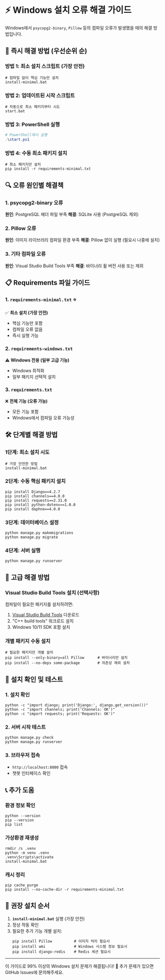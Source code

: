 # ⚡ Windows 설치 오류 해결 가이드

Windows에서 `psycopg2-binary`, `Pillow` 등의 컴파일 오류가 발생했을 때의 해결 방법입니다.

## 🔧 즉시 해결 방법 (우선순위 순)

### 방법 1: 최소 설치 스크립트 (가장 안전)
```batch
# 컴파일 없이 핵심 기능만 설치
install-minimal.bat
```

### 방법 2: 업데이트된 시작 스크립트
```batch
# 자동으로 최소 패키지부터 시도
start.bat
```

### 방법 3: PowerShell 실행
```powershell
# PowerShell에서 실행
.\start.ps1
```

### 방법 4: 수동 최소 패키지 설치
```batch
# 최소 패키지만 설치
pip install -r requirements-minimal.txt
```

## 🔍 오류 원인별 해결책

### 1. psycopg2-binary 오류
**원인**: PostgreSQL 헤더 파일 부족
**해결**: SQLite 사용 (PostgreSQL 제외)

### 2. Pillow 오류  
**원인**: 이미지 라이브러리 컴파일 환경 부족
**해결**: Pillow 없이 실행 (필요시 나중에 설치)

### 3. 기타 컴파일 오류
**원인**: Visual Studio Build Tools 부족
**해결**: 바이너리 휠 버전 사용 또는 제외

## 📋 Requirements 파일 가이드

### 1. `requirements-minimal.txt` ⭐
✅ **최소 설치 (가장 안전)**
- 핵심 기능만 포함
- 컴파일 오류 없음
- 즉시 실행 가능

### 2. `requirements-windows.txt`
⚠️ **Windows 전용 (일부 고급 기능)**
- Windows 최적화
- 일부 패키지 선택적 설치

### 3. `requirements.txt`
❌ **전체 기능 (오류 가능)**
- 모든 기능 포함
- Windows에서 컴파일 오류 가능성

## 🛠️ 단계별 해결 방법

### 1단계: 최소 설치 시도
```batch
# 가장 안전한 방법
install-minimal.bat
```

### 2단계: 수동 핵심 패키지 설치
```batch
pip install Django==4.2.7
pip install channels==4.0.0
pip install requests==2.31.0
pip install python-dotenv==1.0.0
pip install daphne==4.0.0
```

### 3단계: 데이터베이스 설정
```batch
python manage.py makemigrations
python manage.py migrate
```

### 4단계: 서버 실행
```batch
python manage.py runserver
```

## 🔧 고급 해결 방법

### Visual Studio Build Tools 설치 (선택사항)
컴파일이 필요한 패키지를 설치하려면:
1. [Visual Studio Build Tools](https://visualstudio.microsoft.com/visual-cpp-build-tools/) 다운로드
2. "C++ build tools" 워크로드 설치
3. Windows 10/11 SDK 포함 설치

### 개별 패키지 수동 설치
```batch
# 필요한 패키지만 개별 설치
pip install --only-binary=all Pillow      # 바이너리만 설치
pip install --no-deps some-package        # 의존성 제외 설치
```

## 🚀 설치 확인 및 테스트

### 1. 설치 확인
```batch
python -c "import django; print('Django:', django.get_version())"
python -c "import channels; print('Channels: OK')"
python -c "import requests; print('Requests: OK')"
```

### 2. 서버 시작 테스트
```batch
python manage.py check
python manage.py runserver
```

### 3. 브라우저 접속
- `http://localhost:8000` 접속
- 챗봇 인터페이스 확인

## 📞 추가 도움

### 환경 정보 확인
```batch
python --version
pip --version
pip list
```

### 가상환경 재생성
```batch
rmdir /s .venv
python -m venv .venv
.venv\Scripts\activate
install-minimal.bat
```

### 캐시 정리
```batch
pip cache purge
pip install --no-cache-dir -r requirements-minimal.txt
```

## 🎯 권장 설치 순서

1. **`install-minimal.bat`** 실행 (가장 안전)
2. 정상 작동 확인
3. 필요한 추가 기능 개별 설치:
   ```batch
   pip install Pillow          # 이미지 처리 필요시
   pip install wmi             # Windows 시스템 정보 필요시
   pip install django-redis    # Redis 세션 필요시
   ```

---

이 가이드로 99% 이상의 Windows 설치 문제가 해결됩니다! 🚀
추가 문제가 있으면 GitHub Issues에 문의해주세요.

